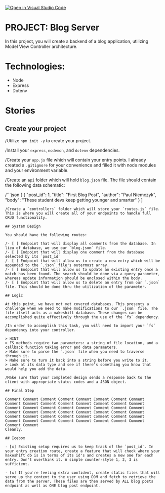 [![Open in Visual Studio Code](https://classroom.github.com/assets/open-in-vscode-c66648af7eb3fe8bc4f294546bfd86ef473780cde1dea487d3c4ff354943c9ae.svg)](https://classroom.github.com/online_ide?assignment_repo_id=10666970&assignment_repo_type=AssignmentRepo)
# PROJECT: Blog Server

In this project, you will create a backend of a blog application, utilizing Model View Controller architecture.

# Technologies:

* Node
* Express
* Dotenv

# Stories

## Create your project

/Utilize `npm init -y` to create your project.

/Install your `express`, `nodemon`, and `dotenv` dependencies.

/Create your `app.js` file which will contain your entry points. I already created a `.gitignore` for your convenience and filled it with node modules and your environment variable.

/Create an `api` folder which will hold `blog.json` file. The file should contain the following data schematic:

/```json
[
    {
        "post_id": 1,
        "title": "First Blog Post",
        "author": "Paul Niemczyk",
        "body": "These student devs keep getting younger and smarter"
    }
]
```
/Create a `controllers` folder which will store your `routes.js` file. This is where you will create all of your endpoints to handle full CRUD functionality.

## System Design

You should have the following routes:

/- [ ] Endpoint that will display all comments from the database. In lieu of database, we use our `blog.json` file.
/- [ ] Endpoint that will display one comment from the database selected by its `post_id`
/- [ ] Endpoint that will allow us to create a new entry which will be appended to the `.json` file's outermost array.
/- [ ] Endpoint that will allow us to update an existing entry once a match has been found. The search should be done via a query parameter, whereas update information should be enclosed within the body.
/- [ ] Endpoint that will allow us to delete an entry from our `.json` file. This should be done thru the utilization of the parameter.

## Logic

At this point, we have not yet covered databases. This presents a challenge when we need to make modifications to our `.json` file. The file itself acts as a makeshift database. These changes can be accomplished quite effectively through the use of the `fs` dependency. 

/In order to accomplish this task, you will need to import your `fs` dependency into your controller.

> HINT
> FS methods require two parameters: a string of file location, and a callback function taking error and data parameters.
> Make sure to parse the `.json` file when you need to traverse through it.
> Make sure to turn it back into a string before you write to it.
> Look at its data type and see if there's something you know that would help you add the data.

/Make sure that your completed design sends a response back to the client with appropriate status codes and a JSON object.

## Final Step

Comment Comment Comment Comment Comment Comment Comment Comment Comment Comment Comment Comment Comment Comment Comment Comment Comment Comment Comment Comment Comment Comment Comment Comment Comment Comment Comment Comment Comment Comment Comment Comment Comment Comment Comment Comment Comment Comment Comment Comment Comment Comment Comment Comment Comment Comment Comment Comment Comment Comment
Cleanly.

## Icebox

- [x] Existing setup requires us to keep track of the `post_id`. In your entry creation route, create a feature that will check where your makeshift db is in terms of its id's and creates a new one for each entry. Don't overthink it. A simple counter-style 1, 2, 3 is sufficient.

- [x] If you're feeling extra confident, create static files that will serve up the content to the user using DOM and fetch to retrieve the data from the server. These files are then served by ALL blog posts endpoint as well as ONE blog post endpoint.